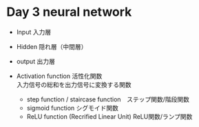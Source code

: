 # Day 3 neural network

- Input 入力層
- Hidden 隠れ層（中間層）
- output 出力層


- Activation function 活性化関数  
入力信号の総和を出力信号に変換する関数
  - step function / staircase function　ステップ関数/階段関数　
  - sigmoid function シグモイド関数
  - ReLU function (Recrified Linear Unit) ReLU関数/ランプ関数


